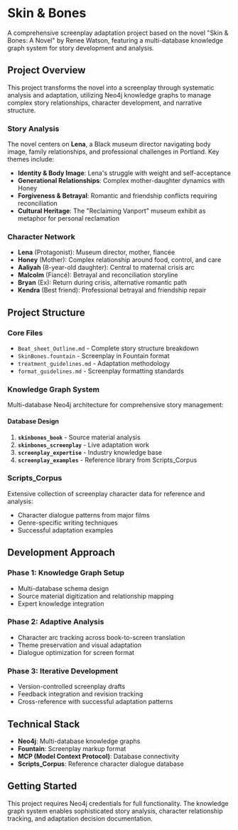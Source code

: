 # Skin & Bones

A comprehensive screenplay adaptation project based on the novel "Skin & Bones: A Novel" by Renee Watson, featuring a multi-database knowledge graph system for story development and analysis.

## Project Overview

This project transforms the novel into a screenplay through systematic analysis and adaptation, utilizing Neo4j knowledge graphs to manage complex story relationships, character development, and narrative structure.

### Story Analysis
The novel centers on **Lena**, a Black museum director navigating body image, family relationships, and professional challenges in Portland. Key themes include:
- **Identity & Body Image**: Lena's struggle with weight and self-acceptance
- **Generational Relationships**: Complex mother-daughter dynamics with Honey
- **Forgiveness & Betrayal**: Romantic and friendship conflicts requiring reconciliation
- **Cultural Heritage**: The "Reclaiming Vanport" museum exhibit as metaphor for personal reclamation

### Character Network
- **Lena** (Protagonist): Museum director, mother, fiancée
- **Honey** (Mother): Complex relationship around food, control, and care
- **Aaliyah** (8-year-old daughter): Central to maternal crisis arc
- **Malcolm** (Fiancé): Betrayal and reconciliation storyline
- **Bryan** (Ex): Return during crisis, alternative romantic path
- **Kendra** (Best friend): Professional betrayal and friendship repair

## Project Structure

### Core Files
- `Beat_sheet_Outline.md` - Complete story structure breakdown
- `SkinBones.fountain` - Screenplay in Fountain format
- `treatment_guidelines.md` - Adaptation methodology
- `format_guidelines.md` - Screenplay formatting standards

### Knowledge Graph System
Multi-database Neo4j architecture for comprehensive story management:

#### Database Design
1. **`skinbones_book`** - Source material analysis
2. **`skinbones_screenplay`** - Live adaptation work
3. **`screenplay_expertise`** - Industry knowledge base
4. **`screenplay_examples`** - Reference library from Scripts_Corpus

### Scripts_Corpus
Extensive collection of screenplay character data for reference and analysis:
- Character dialogue patterns from major films
- Genre-specific writing techniques
- Successful adaptation examples

## Development Approach

### Phase 1: Knowledge Graph Setup
- Multi-database schema design
- Source material digitization and relationship mapping
- Expert knowledge integration

### Phase 2: Adaptive Analysis
- Character arc tracking across book-to-screen translation
- Theme preservation and visual adaptation
- Dialogue optimization for screen format

### Phase 3: Iterative Development
- Version-controlled screenplay drafts
- Feedback integration and revision tracking
- Cross-reference with successful adaptation patterns

## Technical Stack
- **Neo4j**: Multi-database knowledge graphs
- **Fountain**: Screenplay markup format
- **MCP (Model Context Protocol)**: Database connectivity
- **Scripts_Corpus**: Reference character dialogue database

## Getting Started

This project requires Neo4j credentials for full functionality. The knowledge graph system enables sophisticated story analysis, character relationship tracking, and adaptation decision documentation.

